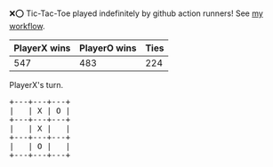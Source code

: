:x::o: Tic-Tac-Toe played indefinitely by github action runners! See [my workflow](.github/workflows/play.yaml).

|PlayerX wins|PlayerO wins|Ties|
|-|-|-|
|547|483|224|

PlayerX's turn.

<pre>
+---+---+---+
|   | X | O |
+---+---+---+
|   | X |   |
+---+---+---+
|   | O |   |
+---+---+---+
</pre>